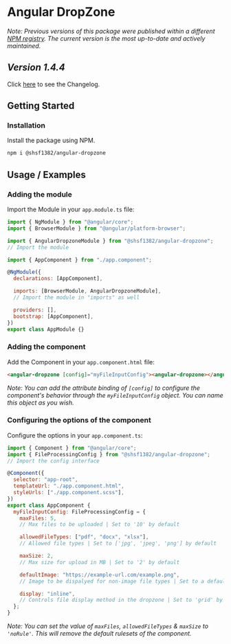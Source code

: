 # Angular DropZone

_Note: Previous versions of this package were published within a different [NPM registry](https://www.npmjs.com/package/@shsf1382/file-input). The current version is the most up-to-date and actively maintained._

## _Version 1.4.4_

Click [here](/projects/angular-dropzone/.changeset/CHANGELOG.md) to see the Changelog.

## Getting Started

### Installation

Install the package using NPM.

```bash
npm i @shsf1382/angular-dropzone
```

## Usage / Examples

### Adding the module

Import the Module in your `app.module.ts` file:

```javascript
import { NgModule } from "@angular/core";
import { BrowserModule } from "@angular/platform-browser";

import { AngularDropzoneModule } from "@shsf1382/angular-dropzone";
// Import the module

import { AppComponent } from "./app.component";

@NgModule({
  declarations: [AppComponent],

  imports: [BrowserModule, AngularDropzoneModule],
  // Import the module in "imports" as well

  providers: [],
  bootstrap: [AppComponent],
})
export class AppModule {}
```

### Adding the component

Add the Component in your `app.component.html` file:

```html
<angular-dropzone [config]="myFileInputConfig"><angular-dropzone></angular-dropzone></angular-dropzone>
```

_Note: You can add the attribute binding of `[config]` to configure the component's behavior through the `myFileInputConfig` object. You can name this object as you wish._

### Configuring the options of the component

Configure the options in your `app.component.ts`:

```javascript
import { Component } from "@angular/core";
import { FileProcessingConfig } from "@shsf1382/angular-dropzone";
// Import the config interface

@Component({
  selector: "app-root",
  templateUrl: "./app.component.html",
  styleUrls: ["./app.component.scss"],
})
export class AppComponent {
  myFileInputConfig: FileProcessingConfig = {
    maxFiles: 5,
    // Max files to be uploaded | Set to '10' by default

    allowedFileTypes: ["pdf", "docx", "xlsx"],
    // Allowed file types | Set to ['jpg', 'jpeg', 'png'] by default

    maxSize: 2,
    // Max size for upload in MB | Set to '2' by default

    defaultImage: "https://example-url.com/example.png",
    // Image to be dispalyed for non-image file types | Set to a default image

    display: "inline",
    // Controls file display method in the dropzone | Set to 'grid' by default
  };
}
```

_Note: You can set the value of `maxFiles`, `allowedFileTypes` & `maxSize` to `'noRule'`. This will remove the default rulesets of the component._

